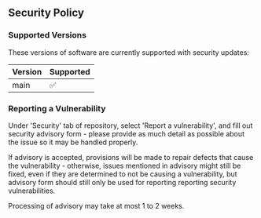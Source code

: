 ## Security Policy

### Supported Versions

These versions of software are currently supported with security updates:

| Version | Supported          |
| ------- | ------------------ |
| main    | :white_check_mark: |

### Reporting a Vulnerability

Under 'Security' tab of repository, select 'Report a vulnerability', and fill out security advisory form - please provide as much detail as possible about the issue so it may be handled properly.

If advisory is accepted, provisions will be made to repair defects that cause the vulnerability - otherwise, issues mentioned in advisory might still be fixed, even if they are determined to not be causing a vulnerability, but advisory form should still only be used for reporting reporting security vulnerabilities.

Processing of advisory may take at most 1 to 2 weeks.


